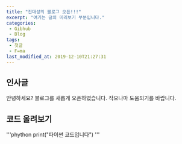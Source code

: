```yaml
---
title: "진대성의 블로그 오픈!!!"
excerpt: "여기는 글의 미리보기 부분입니다."
categories:
 - Gibhub
 - Blog
tags:
 - 첫글
 - F=ma
last_modified_at: 2019-12-10T21:27:31
---
```


## 인사글

안녕하세요? 블로그를 새롭게 오픈하였습니다.
작으나마 도움되기를 바랍니다.

## 코드 올려보기
'''phython
print("파이썬 코드입니다")
'''

